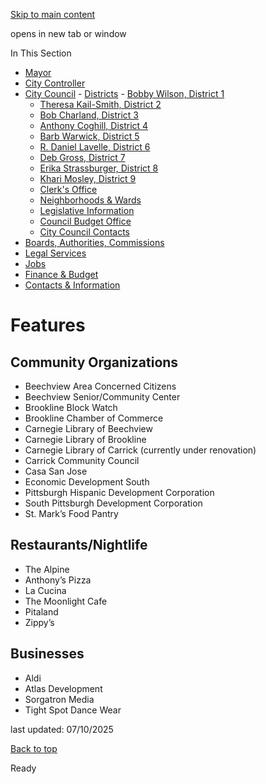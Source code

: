 [Skip to main content](https://www.pittsburghpa.gov/City-Government/City-Council/Districts/Anthony-Coghill-District-4/Features#main-content)

opens in new tab or window

In This Section

- [Mayor](https://www.pittsburghpa.gov/City-Government/Mayor)
- [City Controller](https://www.pittsburghpa.gov/City-Government/City-Controllers-Office)
- [City Council](https://www.pittsburghpa.gov/City-Government/City-Council)  - [Districts](https://www.pittsburghpa.gov/City-Government/City-Council/Districts)    - [Bobby Wilson, District 1](https://www.pittsburghpa.gov/City-Government/City-Council/Districts/Bobby-Wilson-District-1)
    - [Theresa Kail-Smith, District 2](https://www.pittsburghpa.gov/City-Government/City-Council/Districts/Theresa-Kail-Smith-District-2)
    - [Bob Charland, District 3](https://www.pittsburghpa.gov/City-Government/City-Council/Districts/Bob-Charland-District-3)
    - [Anthony Coghill, District 4](https://www.pittsburghpa.gov/City-Government/City-Council/Districts/Anthony-Coghill-District-4)
    - [Barb Warwick, District 5](https://www.pittsburghpa.gov/City-Government/City-Council/Districts/Barb-Warwick-District-5)
    - [R. Daniel Lavelle, District 6](https://www.pittsburghpa.gov/City-Government/City-Council/Districts/R.-Daniel-Lavelle-District-6)
    - [Deb Gross, District 7](https://www.pittsburghpa.gov/City-Government/City-Council/Districts/Deb-Gross-District-7)
    - [Erika Strassburger, District 8](https://www.pittsburghpa.gov/City-Government/City-Council/Districts/Erika-Strassburger-District-8)
    - [Khari Mosley, District 9](https://www.pittsburghpa.gov/City-Government/City-Council/Districts/Khari-Mosley-District-9)
  - [Clerk's Office](https://www.pittsburghpa.gov/City-Government/City-Council/Clerks-Office)
  - [Neighborhoods & Wards](https://www.pittsburghpa.gov/City-Government/City-Council/Neighborhoods-Wards)
  - [Legislative Information](https://www.pittsburghpa.gov/City-Government/City-Council/Legislative-Information)
  - [Council Budget Office](https://www.pittsburghpa.gov/City-Government/City-Council/Council-Budget-Office)
  - [City Council Contacts](https://www.pittsburghpa.gov/City-Government/City-Council/Council-Contacts)
- [Boards, Authorities, Commissions](https://www.pittsburghpa.gov/City-Government/Boards-Authorities-Commissions)
- [Legal Services](https://www.pittsburghpa.gov/City-Government/Legal-Services)
- [Jobs](https://www.pittsburghpa.gov/City-Government/Jobs)
- [Finance & Budget](https://www.pittsburghpa.gov/City-Government/Finance-Budget)
- [Contacts & Information](https://www.pittsburghpa.gov/City-Government/Contacts-Information)

# Features

## Community Organizations

- Beechview Area Concerned Citizens
- Beechview Senior/Community Center
- Brookline Block Watch
- Brookline Chamber of Commerce
- Carnegie Library of Beechview
- Carnegie Library of Brookline
- Carnegie Library of Carrick (currently under renovation)
- Carrick Community Council
- Casa San Jose
- Economic Development South
- Pittsburgh Hispanic Development Corporation
- South Pittsburgh Development Corporation
- St. Mark’s Food Pantry

## Restaurants/Nightlife

- The Alpine
- Anthony’s Pizza
- La Cucina
- The Moonlight Cafe
- Pitaland
- Zippy’s

## Businesses

- Aldi
- Atlas Development
- Sorgatron Media
- Tight Spot Dance Wear

last updated: 07/10/2025

[Back to top](https://www.pittsburghpa.gov/City-Government/City-Council/Districts/Anthony-Coghill-District-4/Features#body-top)

Ready
